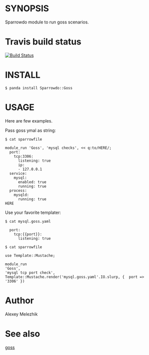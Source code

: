 # SYNOPSIS

Sparrowdo module to run goss scenarios.

# Travis build status

[![Build Status](https://travis-ci.org/melezhik/sparrowdo-goss.svg)](https://travis-ci.org/melezhik/sparrowdo-goss)


# INSTALL

    $ panda install Sparrowdo::Goss

# USAGE

Here are few examples.

Pass goss ymal as string:

    $ cat sparrowfile

    module_run 'Goss', 'mysql checks', << q:to/HERE/;
      port:
        tcp:3306:
          listening: true
          ip:
          - 127.0.0.1
      service:
        mysql:
          enabled: true
          running: true
      process:
        mysqld:
          running: true
    HERE


Use your favorite templater:

    $ cat mysql.goss.yaml

      port:
        tcp:{{port}}:
          listening: true

    $ cat sparrowfile

    use Template::Mustache;

    module_run 
    'Goss', 
    'mysql tcp port check',  
    Template::Mustache.render('mysql.goss.yaml'.IO.slurp, {  port => '3306' })


# Author

Alexey Melezhik

# See also

[goss](https://github.com/aelsabbahy/goss)

